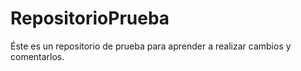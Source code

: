 # RepositorioPrueba
Éste es un repositorio de prueba para aprender a realizar cambios y comentarlos.
